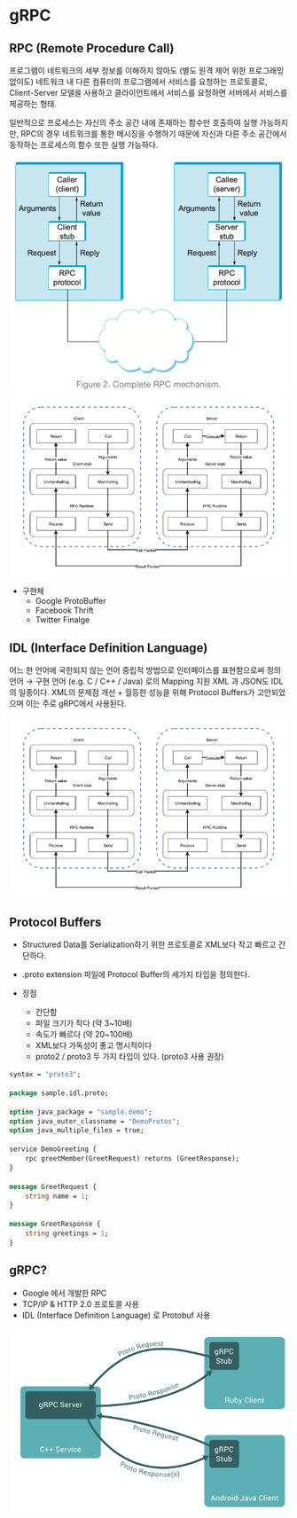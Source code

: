 # gRPC

## RPC (Remote Procedure Call)

프로그램이 네트워크의 세부 정보를 이해하지 않아도 (별도 원격 제어 위한 프로그래밍 없이도) 네트워크 내 다른 컴퓨터의 프로그램에서 서비스를 요청하는 프로토콜로, Client-Server 모델을 사용하고 클라이언트에서 서비스를 요청하면 서버에서 서비스를 제공하는 형태.

일반적으로 프로세스는 자신의 주소 공간 내에 존재하는 함수만 호출하여 실행 가능하지만, RPC의 경우 네트워크를 통한 메시징을 수행하기 때문에 자신과 다른 주소 공간에서 동작하는 프로세스의 함수 또한 실행 가능하다.

![RPC Mechanism](./images/2023-07-27-1.png)
![RPC Mechanism](./images/2023-07-27-2.png)

- 구현체
    - Google ProtoBuffer
    - Facebook Thrift
    - Twitter Finalge


## IDL (Interface Definition Language)

어느 한 언어에 국한되지 않는 언어 중립적 방법으로 인터페이스를 표현함으로써 정의 언어 → 구현 언어 (e.g. C / C++ / Java) 로의 Mapping 지원
XML 과 JSON도 IDL의 일종이다.
XML의 문제점 개선 + 월등한 성능을 위해 Protocol Buffers가 고안되었으며 이는 주로 gRPC에서 사용된다.

![IDL](./images/2023-07-27-2.png)

## Protocol Buffers
- Structured Data를 Serialization하기 위한 프로토콜로 XML보다 작고 빠르고 간단하다.
- .proto extension 파일에 Protocol Buffer의 세가지 타입을 정의한다.

- 장점
    - 간단함
    - 파일 크기가 작다 (약 3~10배)
    - 속도가 빠르다 (약 20~100배)
    - XML보다 가독성이 좋고 명시적이다
    - proto2 / proto3 두 가지 타입이 있다. (proto3 사용 권장)

```proto
syntax = "proto3";
 
package sample.idl.proto;
 
option java_package = "sample.demo";
option java_outer_classname = "DemoProtos";
option java_multiple_files = true;
 
service DemoGreeting {
    rpc greetMember(GreetRequest) returns (GreetResponse);
}
 
message GreetRequest {
    string name = 1;
}
 
message GreetResponse {
    string greetings = 1;
}
```

## gRPC?
- Google 에서 개발한 RPC
- TCP/IP & HTTP 2.0 프로토콜 사용
- IDL (Interface Definition Language) 로 Protobuf 사용

![gRPC](./images/2023-07-27-4.png)